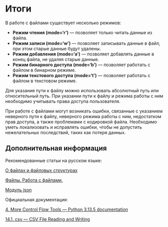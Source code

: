 # Итоги

В работе с файлами существует несколько режимов:

* **Режим чтения (mode=‘r’)** — позволяет только читать данные из файла.
* **Режим записи (mode=‘w’)** — позволяет записывать данные в файл, при этом старые данные будут удалены.
* **Режим добавления (mode=‘a’)** — позволяет добавлять данные в конец файла, не удаляя старые данные.
* **Режим бинарного доступа (mode=‘b’)** — позволяет работать с файлом в бинарном режиме.
* **Режим текстового доступа (mode=‘t’)** — позволяет работать с файлом в текстовом режиме.

Для указания пути к файлу можно использовать абсолютный путь или относительный путь. При указании пути к файлу и режима работы с ним необходимо учитывать права доступа пользователя.

При работе с файлами могут возникать ошибки, связанные с указанием неверного пути к файлу, неверного режима работы с ним, недостатком прав доступа, а также проблемами с кодировкой файла. Необходимо уметь локализовать и исправлять ошибки, чтобы не допустить нежелательных последствий, таких как потеря данных.

## Дополнительная информация

Рекомендованные статьи на русском языке:

[О файлах и файловых структурах](http://www.5byte.ru/8/0006.php)

[Файлы. Работа с файлами.](https://pythonworld.ru/tipy-dannyx-v-python/fajly-rabota-s-fajlami.html)[](https://pythonworld.ru/tipy-dannyx-v-python/fajly-rabota-s-fajlami.html)

[Модуль json](https://pythonworld.ru/moduli/modul-json.html)

Официальная документация:

[4. More Control Flow Tools &#8212; Python 3.13.5 documentation](https://docs.python.org/3/tutorial/controlflow.html)

[14.1. csv — CSV File Reading and Writing](https://docs.python.org/3/library/csv.html)


